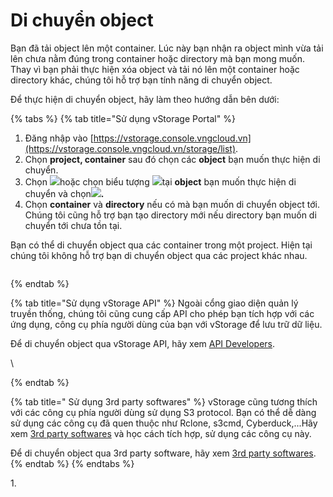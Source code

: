 # Di chuyển object

Bạn đã tải object lên một container. Lúc này bạn nhận ra object mình vừa tải lên chưa nằm đúng trong container hoặc directory mà bạn mong muốn. Thay vì bạn phải thực hiện xóa object và tải nó lên một container hoặc directory khác, chúng tôi hỗ trợ bạn tính năng di chuyển object.&#x20;

Để thực hiện di chuyển object, hãy làm theo hướng dẫn bên dưới:



{% tabs %}
{% tab title="Sử dụng vStorage Portal" %}
1. Đăng nhập vào [https://vstorage.console.vngcloud.vn](https://vstorage.console.vngcloud.vn/storage/list).
2. Chọn **project, container** sau đó chọn các **object** bạn muốn thực hiện di chuyển.
3. Chọn ![](https://docs.vngcloud.vn/download/thumbnails/49648528/image2023-3-6\_10-53-48.png?version=1\&modificationDate=1678074829000\&api=v2)hoặc chọn biểu tượng ![](https://docs.vngcloud.vn/download/thumbnails/49648528/image2023-2-6\_10-20-54.png?version=1\&modificationDate=1678074833000\&api=v2)tại **object** bạn muốn thực hiện di chuyển và chọn![](https://docs.vngcloud.vn/download/thumbnails/49648528/image2023-3-6\_10-54-15.png?version=1\&modificationDate=1678074856000\&api=v2)**.**
4. &#x20;Chọn **container** và **directory** nếu có mà bạn muốn di chuyển object tới. Chúng tôi cũng hỗ trợ bạn tạo directory mới nếu directory bạn muốn di chuyển tới chưa tồn tại.&#x20;

Bạn có thể di chuyển object qua các container trong một project. Hiện tại chúng tôi không hỗ trợ bạn di chuyển object qua các project khác nhau.

<figure><img src="../../../../../.gitbook/assets/Di_chuyen_object.gif" alt=""><figcaption></figcaption></figure>
{% endtab %}

{% tab title="Sử dụng vStorage API" %}
Ngoài cổng giao diện quản lý truyền thống, chúng tôi cũng cung cấp API cho phép bạn tích hợp với các ứng dụng, công cụ phía người dùng của bạn với vStorage để lưu trữ dữ liệu.

Để di chuyển object qua vStorage API, hãy xem [API Developers](../../api-developers/).

\

{% endtab %}

{% tab title=" Sử dụng 3rd party softwares" %}
vStorage cũng tương thích với các công cụ phía người dùng sử dụng S3 protocol. Bạn có thể dễ dàng sử dụng các công cụ đã quen thuộc như Rclone, s3cmd, Cyberduck,...Hãy xem [3rd party softwares](../../3rd-party-softwares/) và học cách tích hợp, sử dụng các công cụ này.&#x20;

Để di chuyển object qua 3rd party software, hãy xem [3rd party softwares](../../3rd-party-softwares/).
{% endtab %}
{% endtabs %}

&#x20;

1\.&#x20;
